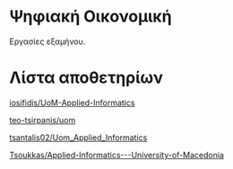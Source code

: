 # Ψηφιακή Οικονομική

Εργασίες εξαμήνου.

# Λίστα αποθετηρίων

[iosifidis/UoM-Applied-Informatics](https://github.com/iosifidis/UoM-Applied-Informatics/tree/main/s4/Digital%20Economics)

[teo-tsirpanis/uom](https://github.com/teo-tsirpanis/uom/tree/master/s3/digital-economy)

[tsantalis02/Uom_Applied_Informatics](https://github.com/tsantalis02/Uom_Applied_Informatics/tree/main/Semester_04/Digital_Economics)

[Tsoukkas/Applied-Informatics---University-of-Macedonia](https://github.com/Tsoukkas/Applied-Informatics---University-of-Macedonia/tree/master/projects/Ψηφιακή%20Οικονομική)
